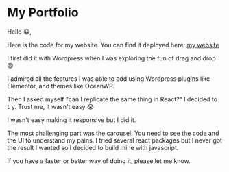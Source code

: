 # My Portfolio
Hello 😀,

Here is the code for my website. You can find it deployed here: [my website](https://marye.netlify.app/)

I first did it with Wordpress when I was exploring the fun of drag and drop 😄

I admired all the features I was able to add using Wordpress plugins like Elementor, and themes like OceanWP.

Then I asked myself "can I replicate the same thing in React?" I decided to try. Trust me, it wasn't easy 😭

I wasn't easy making it responsive but I did it.

The most challenging part was the carousel. You need to see the code and the UI to understand my pains. I tried several react packages but I never got the result I wanted so I decided to build mine with javascript. 

If you have a faster or better way of doing it, please let me know.
